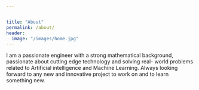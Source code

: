 ```yaml
---


title: "About"
permalink: /about/
header:
  image: "/images/home.jpg"
---
```


  I am a passionate engineer with a strong mathematical background, passionate
  about cutting edge technology and solving real- world problems related to
  Artificial intelligence and Machine Learning. Always looking forward to any new
  and innovative project  to work on and to learn something new.
